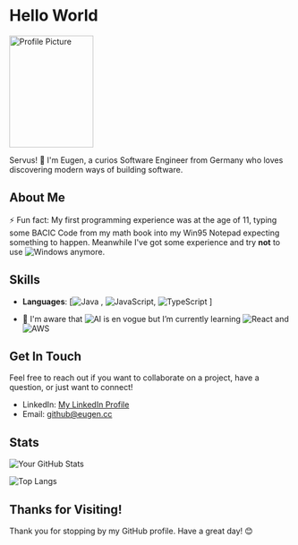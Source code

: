 # Hello World

<img src="https://github.com/eugen-cc/eugen-cc/blob/main/me.png" alt="Profile Picture" width="150" height="200">

Servus! 👋 I'm Eugen, a curios Software Engineer from Germany who loves discovering modern ways of building software.

## About Me

⚡ Fun fact: My first programming experience was at the age of 11, typing some BACIC Code from my math book into my Win95 Notepad expecting something to happen.
  Meanwhile I've got some experience and try **not** to use ![Windows](https://img.shields.io/badge/-Windows-0078D6?logo=windows&logoColor=white&style=flat)
 anymore.

## Skills

- **Languages**: [![Java](https://img.shields.io/badge/-Java-007396?logo=java&logoColor=white&style=flat)
, ![JavaScript](https://img.shields.io/badge/-JavaScript-F7DF1E?logo=javascript&logoColor=black&style=flat),
![TypeScript](https://img.shields.io/badge/-TypeScript-3178C6?logo=typescript&logoColor=white&style=flat)
]

-  🌱 I'm aware that ![AI](https://img.shields.io/badge/-AI-008080?logo=ai&logoColor=white&style=flat)
 is en vogue but I’m currently learning ![React](https://img.shields.io/badge/-React-61DAFB?logo=react&logoColor=white&style=flat) and ![AWS](https://img.shields.io/badge/-AWS-232F3E?logo=amazon-aws&logoColor=white&style=flat)



## Get In Touch

Feel free to reach out if you want to collaborate on a project, have a question, or just want to connect!

- LinkedIn: [My LinkedIn Profile](https://www.linkedin.com/in/eugengross)
- Email: [github@eugen.cc](mailto:github@eugen.cc)

## Stats

![Your GitHub Stats](https://github-readme-stats.vercel.app/api?username=eugen-cc&show_icons=true)

![Top Langs](https://github-readme-stats.vercel.app/api/top-langs/?username=eugen-cc&layout=compact)

## Thanks for Visiting!

Thank you for stopping by my GitHub profile. Have a great day! 😊
